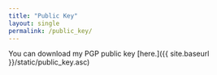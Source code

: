 ```yaml
---
title: "Public Key"
layout: single
permalink: /public_key/
---
```


You can download my PGP public key [here.]({{ site.baseurl }}/static/public_key.asc)